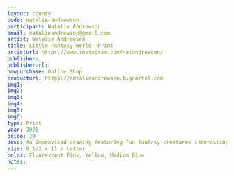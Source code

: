 ```yaml
---
layout: county 
code: natalie-andrewson
participant: Natalie Andrewson
email: natalieandrewson@gmail.com
artist: Natalie Andrewson
title: Little Fantasy World' Print
artisturl: https://www.instagram.com/natandrewson/
publisher: 
publisherurl: 
howpurchase: Online Shop
producturl: https://natalieandrewson.bigcartel.com
img1: 
img2: 
img3: 
img4: 
img5: 
img6: 
type: Print
year: 2020
price: 20
desc: An improvised drawing featuring fun fantasy creatures interacting.
size: 8 1/2 x 11 / Letter
color: Fluorescent Pink, Yellow, Medium Blue
notes: 
---
```

